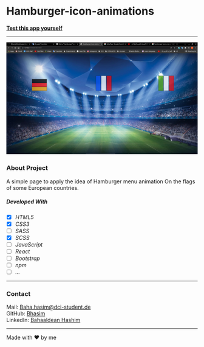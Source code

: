 # Hamburger-icon-animations


**[Test this app yourself](https://bhasim.github.io/hamburger-icon-animations)**

---

![Screenshot from Project](./img/example.png)

### About Project

A simple page to apply the idea of Hamburger menu animation On the flags of some European countries.


##### Developed With

- [x] _HTML5_
- [x] _CSS3_
- [ ] _SASS_
- [x] _SCSS_
- [ ] _JavaScript_
- [ ] _React_
- [ ] _Bootstrap_
- [ ] _npm_
- [ ] _..._

---

### Contact

Mail: <Baha.hasim@dci-student.de><br>
GitHub: [Bhasim](https://github.com/)<br>
LinkedIn: [Bahaaldean Hashim](https://www.linkedin.com/in/bahaaldean-hashim-598463103)

---


Made with ❤️ by me
